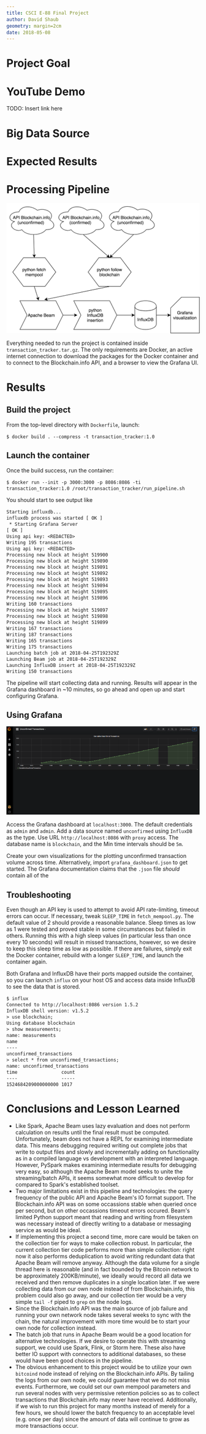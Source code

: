 ```yaml
---
title: CSCI E-88 Final Project
author: David Shaub
geometry: margin=2cm
date: 2018-05-08
---
```


# Project Goal

# YouTube Demo
TODO: Insert link here

# Big Data Source

# Expected Results

# Processing Pipeline

![](architecture.png)


Everything needed to run the project is contained inside `transaction_tracker.tar.gz`. The only requirements are Docker, an active internet connection to download the packages for the Docker container and to connect to the Blockchain.info API, and a browser to view the Grafana UI.

# Results

## Build the project

From the top-level directory with `Dockerfile`, launch:
```
$ docker build . --compress -t transaction_tracker:1.0
```

## Launch the container

Once the build success, run the container:
```
$ docker run --init -p 3000:3000 -p 8086:8086 -ti transaction_tracker:1.0 /root/transaction_tracker/run_pipeline.sh
```

You should start to see output like
```
Starting influxdb...
influxdb process was started [ OK ]
 * Starting Grafana Server                                                                                                                                                                           [ OK ] 
Using api key: <REDACTED>
Writing 195 transactions
Using api key: <REDACTED>
Processing new block at height 519900
Processing new block at height 519890
Processing new block at height 519891
Processing new block at height 519892
Processing new block at height 519893
Processing new block at height 519894
Processing new block at height 519895
Processing new block at height 519896
Writing 160 transactions
Processing new block at height 519897
Processing new block at height 519898
Processing new block at height 519899
Writing 167 transactions
Writing 187 transactions
Writing 165 transactions
Writing 175 transactions
Launching batch job at 2018-04-25T192329Z
Launching Beam job at 2018-04-25T192329Z
Launching InfluxDB insert at 2018-04-25T192329Z
Writing 150 transactions
```

The pipeline will start collecting data and running. Results will appear in the Grafana dashboard in ~10 minutes, so go ahead and open up and start configuring Grafana.


## Using Grafana

![](grafana_dashboard.png)

Access the Grafana dashboard at `localhost:3000`. The default credentials as `admin` and `admin`.
Add a data source named `unconfirmed` using `InfluxDB` as the type. Use URL `http://localhost:8086` with `proxy` access. The database name is `blockchain`, and the Min time intervals should be `5m`.

Create your own visualizations for the plotting unconfirmed transaction volume across time. Alternatively, import `grafana_dashboard.json` to get started. The Grafana documentation claims that the `.json` file _should_ contain all of the 


## Troubleshooting

Even though an API key is used to attempt to avoid API rate-limiting, timeout errors can occur. If necessary, tweak `SLEEP_TIME` in `fetch_mempool.py`. The default value of 2 should provide a reasonable balance. Sleep times as low as 1 were tested and proved stable in some circumstances but failed in others. Running this with a high sleep values (in particular less than once every 10 seconds) will result in missed transactions, however, so we desire to keep this sleep time as low as possible. If there are failures, simply exit the Docker container, rebuild with a longer `SLEEP_TIME`, and launch the container again.

Both Grafana and InfluxDB have their ports mapped outside the container, so you can launch `influx` on your host OS and access data inside InfluxDB to see the data that is stored.
```
$ influx
Connected to http://localhost:8086 version 1.5.2
InfluxDB shell version: v1.5.2
> use blockchain;
Using database blockchain
> show measurements;
name: measurements
name
----
unconfirmed_transactions
> select * from unconfirmed_transactions;
name: unconfirmed_transactions
time                count
----                -----
1524684209000000000 1017
```

# Conclusions and Lesson Learned
* Like Spark, Apache Beam uses lazy evaluation and does not perform calculation on results until the final result must be computed. Unfortunately, beam does not have a REPL for examining intermediate data. This means debugging required writing out complete jobs that write to output files and slowly and incrementally adding on functionality as in a compiled language vs development with an interpreted language. However, PySpark makes examining intermediate results for debugging very easy, so although the Apache Beam model seeks to unite the streaming/batch APIs, it seems somewhat more difficult to develop for compared to Spark's established toolset.
* Two major limitations exist in this pipeline and technologies: the query frequency of the public API and Apache Beam's IO format support. The Blockchain.info API was on some occassions stable when queried once per second, but on other occassions timeout errors occured. Beam's limited Python support meant that reading and writing from filesystem was necessary instead of directly writing to a database or messaging service as would be ideal.
* If implementing this project a second time, more care would be taken on the collection tier for ways to make collection robust. In particular, the current collection tier code performs more than simple collection: right now it also performs deduplication to avoid writing redundant data that Apache Beam will remove anyway. Although the data volume for a single thread here is reasonable (and in fact bounded by the Bitcoin network to be approximately 200KB/minute), we ideally would record all data we received and then remove duplicates in a single location later. If we were collecting data from our own node instead of from Blockchain.info, this problem could also go away, and our collection tier would be a very simple `tail -f` piped to `grep` on the node logs.
* Since the Blockchain.info API was the main source of job failure and running your own network node takes several weeks to sync with the chain, the natural improvement with more time would be to start your own node for collection instead.
* The batch job that runs in Apache Beam would be a good location for alternative technologies. If we desire to operate this with streaming support, we could use Spark, Flink, or Storm here. These also have better IO support with connectors to additional databases, so these would have been good choices in the pipeline.
* The obvious enhancement to this project would be to utilize your own `bitcoind` node instead of relying on the Blockchain.info APIs. By tailing the logs from our own node, we could guarantee that we do not miss events. Furthermore, we could set our own mempool parameters and run several nodes with very permissive retention policies so as to collect transactions that Blockchain.info may never have received. Additionally, if we wish to run this project for many months instead of merely for a few hours, we should lower the batch frequency to an acceptable level (e.g. once per day) since the amount of data will continue to grow as more transactions occur.
